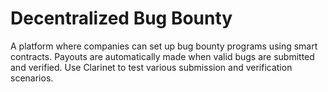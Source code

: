 # Decentralized Bug Bounty
A platform where companies can set up bug bounty programs using smart contracts. Payouts are automatically made when valid bugs are submitted and verified. Use Clarinet to test various submission and verification scenarios.
